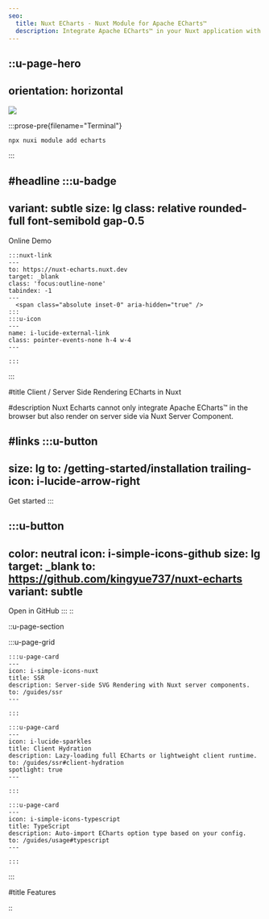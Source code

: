 ```yaml
---
seo:
  title: Nuxt ECharts - Nuxt Module for Apache ECharts™
  description: Integrate Apache ECharts™ in your Nuxt application with both client-side and server-side Rendering.
---
```


::u-page-hero
---
orientation: horizontal
---
  <div>
  <img src="/echarts-liquid-fill.svg" class="mb-12 mx-auto " />

  :::prose-pre{filename="Terminal"}
  ```bash
  npx nuxi module add echarts
  ```
  :::
  </div>

#headline
  :::u-badge
  ---
  variant: subtle
  size: lg
  class: relative rounded-full font-semibold gap-0.5
  ---
  Online Demo

    :::nuxt-link
    ---
    to: https://nuxt-echarts.nuxt.dev
    target: _blank
    class: 'focus:outline-none'
    tabindex: -1
    ---
      <span class="absolute inset-0" aria-hidden="true" />
    :::
    :::u-icon
    ---
    name: i-lucide-external-link
    class: pointer-events-none h-4 w-4
    ---

    :::
  :::

#title
Client / Server Side Rendering <span class="text-[var(--ui-primary)]">ECharts in Nuxt</span>

#description
Nuxt Echarts cannot only integrate Apache ECharts™ in the browser but also render on server side via Nuxt Server Component.

#links
  :::u-button
  ---
  size: lg
  to: /getting-started/installation
  trailing-icon: i-lucide-arrow-right
  ---
  Get started
  :::

  :::u-button
  ---
  color: neutral
  icon: i-simple-icons-github
  size: lg
  target: _blank
  to: https://github.com/kingyue737/nuxt-echarts
  variant: subtle
  ---
  Open in GitHub
  :::
::

::u-page-section

  :::u-page-grid

    :::u-page-card
    ---
    icon: i-simple-icons-nuxt
    title: SSR
    description: Server-side SVG Rendering with Nuxt server components.
    to: /guides/ssr
    ---

    :::

    :::u-page-card
    ---
    icon: i-lucide-sparkles
    title: Client Hydration
    description: Lazy-loading full ECharts or lightweight client runtime.
    to: /guides/ssr#client-hydration
    spotlight: true
    ---

    :::

    :::u-page-card
    ---
    icon: i-simple-icons-typescript
    title: TypeScript
    description: Auto-import ECharts option type based on your config.
    to: /guides/usage#typescript
    ---

    :::

  :::

#title
Features

::
